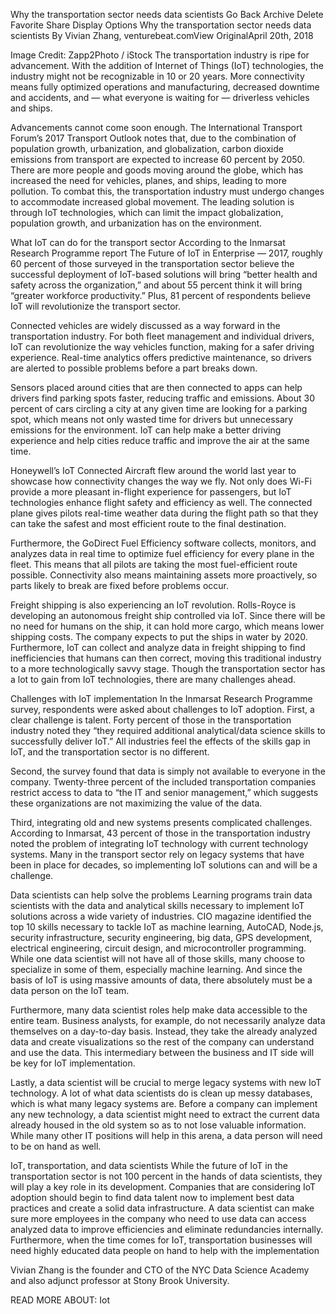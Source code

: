 Why the transportation sector needs data scientists
Go Back
Archive
Delete
Favorite
Share
Display Options
Why the transportation sector needs data scientists
By Vivian Zhang, venturebeat.comView OriginalApril 20th, 2018

Image Credit: Zapp2Photo / iStock
The transportation industry is ripe for advancement. With the addition of Internet of Things (IoT) technologies, the industry might not be recognizable in 10 or 20 years. More connectivity means fully optimized operations and manufacturing, decreased downtime and accidents, and — what everyone is waiting for — driverless vehicles and ships.

Advancements cannot come soon enough. The International Transport Forum’s 2017 Transport Outlook notes that, due to the combination of population growth, urbanization, and globalization, carbon dioxide emissions from transport are expected to increase 60 percent by 2050. There are more people and goods moving around the globe, which has increased the need for vehicles, planes, and ships, leading to more pollution. To combat this, the transportation industry must undergo changes to accommodate increased global movement. The leading solution is through IoT technologies, which can limit the impact globalization, population growth, and urbanization has on the environment.

What IoT can do for the transport sector
According to the Inmarsat Research Programme report The Future of IoT in Enterprise — 2017, roughly 60 percent of those surveyed in the transportation sector believe the successful deployment of IoT-based solutions will bring “better health and safety across the organization,” and about 55 percent think it will bring “greater workforce productivity.” Plus, 81 percent of respondents believe IoT will revolutionize the transport sector.

Connected vehicles are widely discussed as a way forward in the transportation industry. For both fleet management and individual drivers, IoT can revolutionize the way vehicles function, making for a safer driving experience. Real-time analytics offers predictive maintenance, so drivers are alerted to possible problems before a part breaks down.

Sensors placed around cities that are then connected to apps can help drivers find parking spots faster, reducing traffic and emissions. About 30 percent of cars circling a city at any given time are looking for a parking spot, which means not only wasted time for drivers but unnecessary emissions for the environment. IoT can help make a better driving experience and help cities reduce traffic and improve the air at the same time.

Honeywell’s IoT Connected Aircraft flew around the world last year to showcase how connectivity changes the way we fly. Not only does Wi-Fi provide a more pleasant in-flight experience for passengers, but IoT technologies enhance flight safety and efficiency as well. The connected plane gives pilots real-time weather data during the flight path so that they can take the safest and most efficient route to the final destination.

Furthermore, the GoDirect Fuel Efficiency software collects, monitors, and analyzes data in real time to optimize fuel efficiency for every plane in the fleet. This means that all pilots are taking the most fuel-efficient route possible. Connectivity also means maintaining assets more proactively, so parts likely to break are fixed before problems occur.

Freight shipping is also experiencing an IoT revolution. Rolls-Royce is developing an autonomous freight ship controlled via IoT. Since there will be no need for humans on the ship, it can hold more cargo, which means lower shipping costs. The company expects to put the ships in water by 2020. Furthermore, IoT can collect and analyze data in freight shipping to find inefficiencies that humans can then correct, moving this traditional industry to a more technologically savvy stage. Though the transportation sector has a lot to gain from IoT technologies, there are many challenges ahead.

Challenges with IoT implementation
In the Inmarsat Research Programme survey, respondents were asked about challenges to IoT adoption. First, a clear challenge is talent. Forty percent of those in the transportation industry noted they “they required additional analytical/data science skills to successfully deliver IoT.” All industries feel the effects of the skills gap in IoT, and the transportation sector is no different.

Second, the survey found that data is simply not available to everyone in the company. Twenty-three percent of the included transportation companies restrict access to data to “the IT and senior management,” which suggests these organizations are not maximizing the value of the data.

Third, integrating old and new systems presents complicated challenges. According to Inmarsat, 43 percent of those in the transportation industry noted the problem of integrating IoT technology with current technology systems. Many in the transport sector rely on legacy systems that have been in place for decades, so implementing IoT solutions can and will be a challenge.

Data scientists can help solve the problems
Learning programs train data scientists with the data and analytical skills necessary to implement IoT solutions across a wide variety of industries. CIO magazine identified the top 10 skills necessary to tackle IoT as machine learning, AutoCAD, Node.js, security infrastructure, security engineering, big data, GPS development, electrical engineering, circuit design, and microcontroller programming. While one data scientist will not have all of those skills, many choose to specialize in some of them, especially machine learning. And since the basis of IoT is using massive amounts of data, there absolutely must be a data person on the IoT team.

Furthermore, many data scientist roles help make data accessible to the entire team. Business analysts, for example, do not necessarily analyze data themselves on a day-to-day basis. Instead, they take the already analyzed data and create visualizations so the rest of the company can understand and use the data. This intermediary between the business and IT side will be key for IoT implementation.

Lastly, a data scientist will be crucial to merge legacy systems with new IoT technology. A lot of what data scientists do is clean up messy databases, which is what many legacy systems are. Before a company can implement any new technology, a data scientist might need to extract the current data already housed in the old system so as to not lose valuable information. While many other IT positions will help in this arena, a data person will need to be on hand as well.

IoT, transportation, and data scientists
While the future of IoT in the transportation sector is not 100 percent in the hands of data scientists, they will play a key role in its development. Companies that are considering IoT adoption should begin to find data talent now to implement best data practices and create a solid data infrastructure. A data scientist can make sure more employees in the company who need to use data can access analyzed data to improve efficiencies and eliminate redundancies internally. Furthermore, when the time comes for IoT, transportation businesses will need highly educated data people on hand to help with the implementation

Vivian Zhang is the founder and CTO of the NYC Data Science Academy and also adjunct professor at Stony Brook University.

READ MORE ABOUT:  Iot

